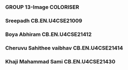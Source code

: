 ### GROUP 13-Image COLORISER 

### Sreepadh	CB.EN.U4CSE21009
### Boya Abhiram	CB.EN.U4CSE21412
### Cheruvu Sahithee vaibhav	CB.EN.U4CSE21414
### Khaji Mahammad Sami	CB.EN.U4CSE21430
